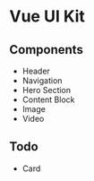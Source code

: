 # Vue UI Kit 

## Components 
- Header
- Navigation
- Hero Section
- Content Block 
- Image
- Video

## Todo 
- Card 
 